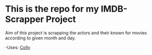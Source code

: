 # This is the repo for my IMDB-Scrapper Project

Aim of this project is scrapping the actors and their known for movies according to given month and day.

-Uses: [Colly](https://github.com/gocolly/colly)
